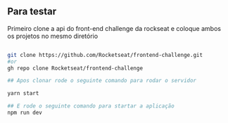 ## Para testar

Primeiro clone a api do front-end challenge da rockseat e coloque ambos os
projetos no mesmo diretório

```bash

git clone https://github.com/Rocketseat/frontend-challenge.git
#or
gh repo clone Rocketseat/frontend-challenge

## Apos clonar rode o seguinte comando para rodar o servidor

yarn start

## E rode o seguinte comando para startar a aplicação
npm run dev

```
